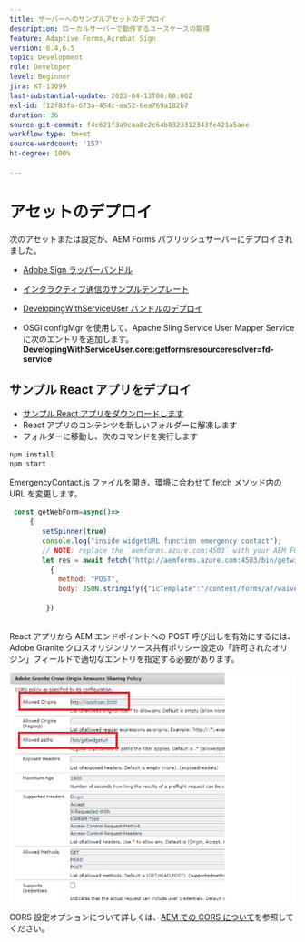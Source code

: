 ```yaml
---
title: サーバーへのサンプルアセットのデプロイ
description: ローカルサーバーで動作するユースケースの取得
feature: Adaptive Forms,Acrobat Sign
version: 6.4,6.5
topic: Development
role: Developer
level: Beginner
jira: KT-13099
last-substantial-update: 2023-04-13T00:00:00Z
exl-id: f12f83fa-673a-454c-aa52-6ea769a182b7
duration: 36
source-git-commit: f4c621f3a9caa8c2c64b8323312343fe421a5aee
workflow-type: tm+mt
source-wordcount: '157'
ht-degree: 100%

---
```


# アセットのデプロイ

次のアセットまたは設定が、AEM Forms パブリッシュサーバーにデプロイされました。

* [Adobe Sign ラッパーバンドル](assets/AcrobatSign.core-1.0.0-SNAPSHOT.jar)

* [インタラクティブ通信のサンプルテンプレート](assets/waiver-interactive-communication.zip)
* [DevelopingWithServiceUser バンドルのデプロイ](https://experienceleague.adobe.com/docs/experience-manager-learn/assets/developingwithserviceuser.zip)
* OSGi configMgr を使用して、Apache Sling Service User Mapper Service に次のエントリを追加します。
  **DevelopingWithServiceUser.core:getformsresourceresolver=fd-service**

## サンプル React アプリをデプロイ

* [サンプル React アプリをダウンロードします](assets/mult-step-form1.zip)
* React アプリのコンテンツを新しいフォルダーに解凍します
* フォルダーに移動し、次のコマンドを実行します

```java
npm install
npm start
```

EmergencyContact.js ファイルを開き、環境に合わせて fetch メソッド内の URL を変更します。


```javascript
 const getWebForm=async()=>
     {
        setSpinner(true)
        console.log("inside widgetURL function emergency contact");
        // NOTE: replace the `aemforms.azure.com:4503` with your AEM FORM server
        let res = await fetch("http://aemforms.azure.com:4503/bin/getwidgeturl",
          {
            method: "POST",
            body: JSON.stringify({"icTemplate":"/content/forms/af/waiver/waiver/channels/print","waiver":formData})
                     
         })
 
```

React アプリから AEM エンドポイントへの POST 呼び出しを有効にするには、Adobe Granite クロスオリジンリソース共有ポリシー設定の「許可されたオリジン」フィールドで適切なエントリを指定する必要があります。

![cors-setting](assets/cors-settings.png)

CORS 設定オプションについて詳しくは、[AEM での CORS について](https://experienceleague.adobe.com/docs/experience-manager-learn/foundation/security/understand-cross-origin-resource-sharing.html?lang=ja)を参照してください。
